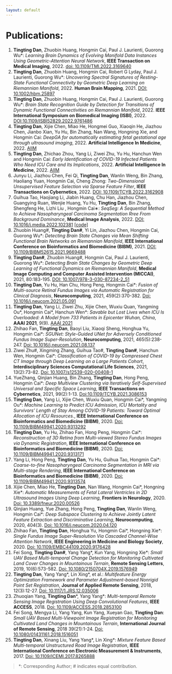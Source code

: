 ```yaml
---
layout: default
---
```


# Publications:

1.  **Tingting Dan**, Zhuobin Huang, Hongmin Cai, Paul J. Laurienti, Guorong Wu*: _Learning Brain Dynamics of Evolving Manifold Data Instances Using Geometric-Attention Neural Network_, **IEEE Transaction on Medical Imaging**, 2022. [doi: 10.1109/TMI.2022.3169640](https://ieeexplore.ieee.org/document/9761822)
2. **Tingting Dan**, Zhuobin Huang, Hongmin Cai, Robert G Lyday, Paul J. Laurienti, Guorong Wu*: _Uncovering Spectral Signatures of Resting-State Functional Connectivity by Geometric Deep Learning on Riemannian Manifold_, 2022. **Human Brain Mapping**, 2021. [DOI: 10.1002/hbm.25897](https://onlinelibrary.wiley.com/doi/10.1002/hbm.25897)
3. **Tingting Dan**, Zhuobin Huang, Hongmin Cai, Paul J. Laurienti, Guorong Wu*: _Brain State Recognition Guide by Detection for Transitions of Dynamic Functional Connectivities on Riemannian Manifold_, 2022. **IEEE International Symposium on Biomedical Imaging (ISBI)**, 2022. [DOI:10.1109/ISBI52829.2022.9761486](https://ieeexplore.ieee.org/stamp/stamp.jsp?tp=&arnumber=9761486)
4. **Tingting Dan**, Xijie Chen, Miao He, Hongmei Guo, Xiaoqin He, Jiazhou Chen, Jianbo Xian, Yu Hu, Bin Zhang, Nan Wang, Hongning Xie, and Hongmin Cai: _DeepGA for automatically estimating fetal gestational age through ultrasound imaging_, 2022. **Artificial Intelligence In Medicine**, 2022. [AIIM](https://arxiv.org/abs/2106.15113)
5. **Tingting Dan**, Zhichao Zhou, Yang Li, Ziwei Zhu, Yu Hu, Hanchun Wen and Hongmin Cai: _Early Identification of COVID-19 Infected Patients Who Need ICU Care and Its Implications_, 2022. **Artificial Intelligence In Medicine**, 2022. [AIIM](https://arxiv.org/abs/2106.15113) 
6. Junyu Li, Jiazhou Chen, Fei Qi, **Tingting Dan**, Wanlin Weng, Bin Zhang, Haoliang Yuan, Hongmin Cai, Cheng Zhong: _Two-Dimensional Unsupervised Feature Selection via Sparse Feature Filter_, **IEEE Transactions on Cybernetics**, 2022. [DOI: 10.1109/TCYB.2022.3162908](https://ieeexplore.ieee.org/document/9754711)
7. Guihua Tao, Haojiang Li, Jiabin Huang, Chu Han, Jiazhou Chen, Guangying Ruan, Wenjie Huang, Yu Hu, **Tingting Dan**, Bin Zhang, Shengfeng He, Lizhi Liu , Hongmin Cai∗: _SeqSeg: A Sequential Method to Achieve Nasopharyngeal Carcinoma Segmentation Rree From Background Dominance_, **Medical Image Analysis**, 2022. [DOI: 10.1016/j.media.2022.102381](https://www.sciencedirect.com/science/article/abs/pii/S1361841522000330) [[code]](https://github.com/Chrisa142857/You-Only-Look-Cytopathology-Once)
8.  Zhuobin Huang#, **Tingting Dan#**, Yi Lin, Jiazhou Chen, Hongmin Cai, Guorong Wu*: _Detecting Brain State Changes via Mean Shifting Functional Brain Networks on Riemannian Manifold_, **IEEE International Conference on Bioinformatics and Biomedicine (BIBM)**, 2021. [DOI: 10.1109/BIBM52615.2021.9669488](https://ieeexplore.ieee.org/document/9669488/)
9. **Tingting Dan#**, Zhuobin Huang#, Hongmin Cai, Paul J. Laurienti, Guorong Wu*: _Detecting Brain State Changes by Geometric Deep Learning of Functional Dynamics on Riemannian Manifold_, **Medical Image Computing and Computer Assisted Intervention (MICCAI)**, 2021, 80:183-195. [DOI: 10.1007/978-3-030-87234-2_51](https://dl.acm.org/doi/abs/10.1007/978-3-030-87234-2_51)
10.  **Tingting Dan**, Yu Hu, Han Chu, Hong Peng, Hongmin Cai*: _Fusion of Multi-source Retinal Fundus Images via Automatic Registration for Clinical Diagnosis_, **Neurocomputing**, 2021, 459(2):370-382. [Doi: 10.1016/j.neucom.2021.05.091](sciencedirect.com/science/article/abs/pii/S0925231221008547)
11.  **Tingting Dan**, Yang Li, Ziwei Zhu, Xijie Chen, Wuxiu Quan, Yangming Ou*, Hongmin Cai*, Hanchun Wen*: _Savable but Lost Lives when ICU Is Overloaded: A Model from 733 Patients in Epicenter Wuhan, China_, **AAAI 2021**, 9(9). [AAAI 2021](https://ojs.aaai.org/index.php/AAAI/article/view/16612)
12.  Zhihao Fan, **Tingting Dan**, Baoyi Liu, Xiaoqi Sheng, Honghua Yu, Hongmin Cai*: _SGUNet: Style-Guided UNet for Adversely Conditioned Fundus Image Super-Resolution_, **Neurocomputing**, 2021, 465(5):238-247. [Doi: 10.1016/j.neucom.2021.08.137](sciencedirect.com/science/article/abs/pii/S0925231221013485)
13.   Ziwei Zhu#, Xingming Zhang, Guihua Tao#, **Tingting Dan#**, Hanchun Wen, Hongmin Cai*: _Classification of COVID-19 by Compressed Chest CT Image through Deep Learning on a Large Patients Cohort_, **Interdisciplinary Sciences Computational Life Sciences**, 2021, 13(2):73-82. [Doi: 10.1007/s12539-020-00408-1](https://link.springer.com/article/10.1007/s12539-020-00408-1)
14.  YueZhang, Qinjian Huang, Bin Zhang, **Tingting Dan**, Hong Peng, Hongmin Cai*: _Deep Multiview Clustering via Iteratively Self-Supervised Universal and Specific Space Learning_, **IEEE Transactions on Cybernetics**, 2021, 99(2):1-13. [Doi:10.1109/TCYB.2021.3086153](https://ieeexplore.ieee.org/document/9468890/)
15.  **Tingting Dan**, Yang Li, Xijie Chen, Wuxiu Quan, Hongmin Cai*, Yangming Ou*: _Machine Learning to Predict ICU Admission, ICU Mortality and Survivors’ Length of Stay Among COVID-19 Patients: Toward Optimal Allocation of ICU Resources._, **IEEE International Conference on Bioinformatics and Biomedicine (BIBM)**, 2020. [Doi: 10.1109/BIBM49941.2020.9313292](https://ieeexplore.ieee.org/document/9313292)
16.  **Tingting Dan**, Yu Hu, Zhihao Fan, Hong Peng, Hongmin Cai*: _Reconstruction of 3D Retina from Multi-viewed Stereo Fundus Images via Dynamic Registration_, **IEEE International Conference on Bioinformatics and Biomedicine (BIBM)**, 2020. [Doi: 10.1109/BIBM49941.2020.9313171](https://ieeexplore.ieee.org/document/9313171)
17.  Yang Li, Hong Peng, **Tingting Dan**, Yu Hu, Guihua Tao, Hongmin Cai*: _Coarse-to-fine Nasopharyngeal Carcinoma Segmentation in MRI via Multi-stage Rendering_, **IEEE International Conference on Bioinformatics and Biomedicine (BIBM)**, 2020. [Doi: 10.1109/BIBM49941.2020.9313574](https://ieeexplore.ieee.org/document/9313574)
18.  Xijie Chen, Miao He, **Tingting Dan**, Nan Wang, Hongmin Cai*, Hongning Xie*: _Automatic Measurements of Fetal Lateral Ventricles in 2D Ultrasound Images Using Deep Learning_, **Frontiers in Neurology**, 2020. [Doi: 10.3389/fneur.2020.00526](https://www.frontiersin.org/articles/10.3389/fneur.2020.00526/full)
19.  Qinjian Huang, Yue Zhang, Hong Peng, **Tingting Dan**, Wanlin Weng, Hongmin Cai*: _Deep Subspace Clustering to Achieve Jointly Latent Feature Extraction and Discriminative Learning_, **Neurocomputing**, 2020, 404(3). [Doi: 10.1016/j.neucom.2020.04.120](https://www.researchgate.net/publication/341262461_Deep_Subspace_Clustering_to_Achieve_Jointly_Latent_Feature_Extraction_and_Discriminative_Learning)
20.  Zhihao Fan, **Tingting Dan**, Honghua Yu, Hongmin Cai*, Hongning Xie*: _Single Fundus Image Super-Resolution Via Cascaded Channel-Wise Attention Network_, **IEEE Engineering in Medicine and Biology Society**, 2020. [Doi: 10.1109/EMBC44109.2020.9176428](https://ieeexplore.ieee.org/document/9176428)
21.  Fei Song, **Tingting Dan#**, Yang Yang*, Kun Yang, Hongning Xie*: _Small UAV Based Multi-temporal Change Detection for Monitoring Cultivated Land Cover Changes in Mountainous Terrain_, **Remote Sensing Letters**, 2019, 10(6):573-582. [Doi: 10.1080/2150704X.2019.1576949](https://www.tandfonline.com/doi/abs/10.1080/2150704X.2019.1576949)
22.  **Tingting Dan**, Yang Yang*, Lin Xing*, et al.: _Multifeature Energy Optimization Framework and Parameter Adjustment-based Nonrigid Point Set Registration_, **Journal of Applied Remote Sensing**, 2018, 12(3):12-27. [Doi: 10.1117/1.JRS.12.035006](https://www.spiedigitallibrary.org/journals/journal-of-applied-remote-sensing/volume-12/issue-3/035006/Multifeature-energy-optimization-framework-and-parameter-adjustment-based-nonrigid-point/10.1117/1.JRS.12.035006.short?SSO=1)
23.  Zhuoqian Yang, **Tingting Dan***, Yang Yang*: _Multi-temporal Remote Sensing Image Registration Using Deep Convolutional Features_, **IEEE ACCESS**, 2018. [Doi: 10.1109/ACCESS.2018.2853100](https://ieeexplore.ieee.org/document/8404075)
24.  Fei Song, Mengya Li, Yang Yang, Kun Yang, Xueyan Gao, **Tingting Dan**: _Small UAV Based Multi-Viewpoint Image Registration for Monitoring Cultivated Land Changes in Mountainous Terrain_, **International Journal of Remote Sensing**, 2018 39(21):1-24. [Doi: 10.1080/01431161.2018.1516051](https://www.tandfonline.com/doi/abs/10.1080/01431161.2018.1516051?journalCode=tres20)
25.  **Tingting Dan**, Xinang Liu, Yang Yang*, Lin Xing*: _Mixture Feature Based Multi-temporal Unstructured Road Image Registration_, **IEEE International Conference on Electronic Measurement & Instruments**, 2017. [Doi: 10.1109/ICEMI.2017.8265888](https://ieeexplore.ieee.org/document/8265888)
> *: Corresponding Author; # indicates equal contribution.
